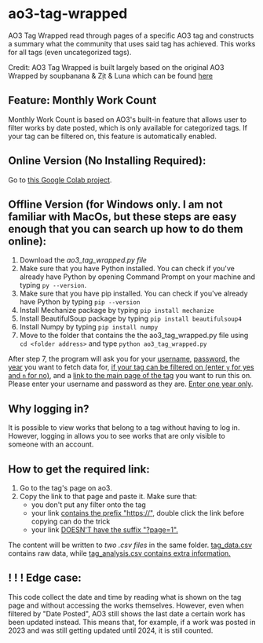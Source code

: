 # ao3-tag-wrapped
AO3 Tag Wrapped read through pages of a specific AO3 tag and constructs a summary what the community that uses said tag has achieved. This works for all tags (even uncategorized tags).

Credit: AO3 Tag Wrapped is built largely based on the original AO3 Wrapped by soupbanana & Zịt & Luna which can be found <a href="https://colab.research.google.com/drive/1N7nsj_aVszbJqfSFWvh3LquND8GluCNb?usp=sharing">here</a>

<h2>Feature: Monthly Work Count</h2>
Monthly Work Count is based on AO3's built-in feature that allows user to filter works by date posted, which is only available for categorized tags. If your tag can be filtered on, this feature is automatically enabled.

<h2>Online Version (No Installing Required):</h2>
Go to <a href="https://colab.research.google.com/drive/1CnJcZD-yL4a9jIv1WKMDZFSu0TzDEs1c?usp=sharing">this Google Colab project</a>.

<h2>Offline Version (for Windows only. I am not familiar with MacOs, but these steps are easy enough that you can search up how to do them online):</h2>

1. Download the <i>ao3_tag_wrapped.py file</i>
2. Make sure that you have Python installed. You can check if you've already have Python by opening Command Prompt on your machine and typing `py --version`.
3. Make sure that you have pip installed. You can check if you've already have Python by typing `pip --version`
4. Install Mechanize package by typing `pip install mechanize`
5. Install BeautifulSoup package by typing `pip install beautifulsoup4`
6. Install Numpy by typing `pip install numpy`
7. Move to the folder that contains the the ao3_tag_wrapped.py file using `cd <folder address>` and type `python ao3_tag_wrapped.py`

After step 7, the program will ask you for your <ins>username</ins>, <ins>password</ins>, the <ins>year</ins> you want to fetch data for, <ins>if your tag can be filtered on (enter `y` for yes and `n` for no)</ins>, and a <ins>link to the main page of the tag</ins> you want to run this on. Please enter your username and password as they are. <ins>Enter one year only</ins>.

<h2>Why logging in?</h2>
It is possible to view works that belong to a tag without having to log in. However, logging in allows you to see works that are only visible to someone with an account.

<h2>How to get the required link:</h2>

1. Go to the tag's page on ao3.
2. Copy the link to that page and paste it. Make sure that:
   - you don't put any filter onto the tag
   - your link <ins>contains the prefix "https://"</ins>, double click the link before copying can do the trick
   - your link <ins>DOESN'T have the suffix "?page=1".</ins>

The content will be written to <i>two .csv files</i> in the same folder. <ins>tag_data.csv</ins> contains raw data, while <ins>tag_analysis.csv<ins> contains extra information.

<h2>! ! ! Edge case:</h2>
This code collect the date and time by reading what is shown on the tag page and without accessing the works themselves. However, even when filtered by "Date Posted", AO3 still shows the last date a certain work has been updated instead. This means that, for example, if a work was posted in 2023 and was still getting updated until 2024, it is still counted.